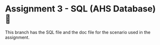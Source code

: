 # Assignment 3 - SQL (AHS Database) 🏫
This branch has the SQL file and the doc file for the scenario used in the assignment.
